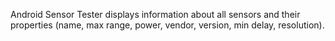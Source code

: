 Android Sensor Tester displays information about all sensors and their properties (name, max range, power, vendor, version, min delay, resolution).